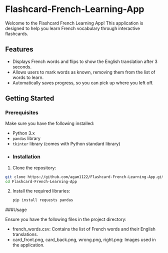 # Flashcard-French-Learning-App

Welcome to the Flashcard French Learning App! This application is designed to help you learn French vocabulary through interactive flashcards.


## Features

- Displays French words and flips to show the English translation after 3 seconds.
- Allows users to mark words as known, removing them from the list of words to learn.
- Automatically saves progress, so you can pick up where you left off.


## Getting Started

### Prerequisites

Make sure you have the following installed:

- Python 3.x
- `pandas` library
- `tkinter` library (comes with Python standard library)
- ### Installation

1. Clone the repository:

```bash
git clone https://github.com/agam1122/Flashcard-French-Learning-App.git
cd Flashcard-French-Learning-App
```

2. Install the required libraries:
    ```bash
    pip install requests pandas
    ```


###Usage

Ensure you have the following files in the project directory:

  - french_words.csv: Contains the list of French words and their English translations.
  - card_front.png, card_back.png, wrong.png, right.png: Images used in the application.



    
